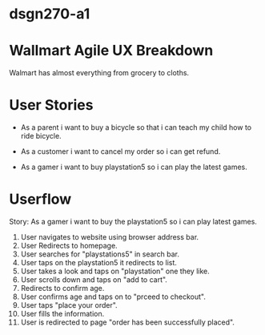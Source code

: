 # dsgn270-a1
# **Wallmart Agile UX Breakdown**

Walmart has almost everything from grocery to cloths.

# **User Stories**

* As a parent i want to buy a bicycle so that i can teach my child how to ride bicycle. 

* As a customer i want to cancel my order so i can get refund.

* As a gamer i want to buy playstation5 so i can play the latest games.

# **Userflow**

Story: As a gamer i want to buy the playstation5 so i can play latest games.

1. User navigates to website using browser address bar.
2. User Redirects to homepage.
3. User searches for "playstations5" in search bar.
4. User taps on the playstation5 it redirects to list.
5. User takes a look  and taps on "playstation" one they like.
6. User scrolls down and taps on "add to cart".
7. Redirects to confirm age.
8. User confirms age and taps on to "prceed to checkout".
9. User taps "place your order".
10. User fills the information.
11. User is redirected to page "order has been successfully placed".


